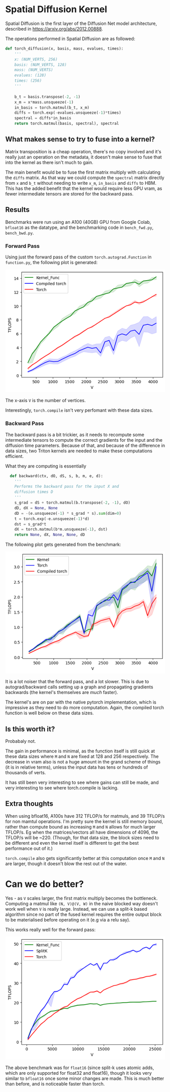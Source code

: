 # Spatial Diffusion Kernel

Spatial Diffusion is the first layer of the Diffusion Net model architecture, described in
https://arxiv.org/abs/2012.00888.

The operations performed in Spatial Diffusion are as followed:
```python
def torch_diffusion(x, basis, mass, evalues, times):
    '''
    x: (NUM_VERTS, 256)
    basis: (NUM_VERTS, 128)
    mass: (NUM_VERTS)
    evalues: (128)
    times: (256)
    '''

    b_t = basis.transpose(-2, -1)
    x_m = x*mass.unsqueeze(-1)
    in_basis = torch.matmul(b_t, x_m)
    diffs = torch.exp(-evalues.unsqueeze(-1)*times)
    spectral = diffs*in_basis
    return torch.matmul(basis, spectral), spectral
```

## What makes sense to try to fuse into a kernel?

Matrix transposition is a cheap operation, there's no copy involved and it's really just an operation
on the metadata, it doesn't make sense to fuse that into the kernel as there isn't much to gain.

The main benefit would be to fuse the first matrix multiply with calculating the `diffs` matrix.
As that way we could compute the `spectral` matrix directly from `x` and `b_t` without needing to write
`x_m`, `in_basis` and `diffs` to HBM. This has the added benefit that the kernel would require less GPU vram,
as fewer intermediate tensors are stored for the backward pass.

## Results

Benchmarks were run using an A100 (40GB) GPU from Google Colab, `bfloat16` as the datatype,
and the benchmarking code in `bench_fwd.py`, `bench_bwd.py`.

### Forward Pass

Using just the forward pass of the custom `torch.autograd.Function` in `function.py`, the following plot is generated:

![Plot of TFLOP/s, higher is better](plots/tflops_forward.png)

The x-axis `V` is the number of vertices.

Interestingly, `torch.compile` isn't very perfomant with these data sizes.

### Backward Pass

The backward pass is a bit trickier, as it needs to recompute some intermediate tensors to compute
the correct gradients for the input and the diffusion time parameters. Because of that, and because of
the difference in data sizes, two Triton kernels are needed to make these computations efficient.

What they are computing is essentially
```python
  def backward(ctx, dO, dS, s, b, m, e, d):
    '''
    Performs the backward pass for the input X and
    diffusion times D
    '''
    s_grad = dS + torch.matmul(b.transpose(-2, -1), dO)
    dD, dX = None, None
    dD = -(e.unsqueeze(-1) * s_grad * s).sum(dim=0)
    t = torch.exp(-e.unsqueeze(-1)*d)
    dst = s_grad*t
    dX = torch.matmul(b*m.unsqueeze(-1), dst)
    return None, dX, None, None, dD
```

The following plot gets generated from the benchmark:

![Plot of TFLOP/s, higher is better](plots/tflops_backward.png)

It is a lot noiser that the forward pass, and a lot slower. This is due to autograd/backward calls
setting up a graph and propagating gradients backwards (the kernel's themselves are _much_ faster).

The kernel's are on par with the native pytorch implementation, which is impressive as they need to do
more computation. Again, the compiled torch function is well below on these data sizes.

## Is this worth it?

Probabaly not.

The gain in performance is minimal, as the function itself is still quick at these data sizes where `M` and `N` are fixed
at 128 and 256 respectively.
The decrease in vram also is not a huge amount in the grand scheme of things (it is in relative terms), unless the input
data has tens or hundreds of thousands of verts.

It has still been very interesting to see where gains can still be made, and very interesting to see where torch.compile is
lacking.

## Extra thoughts

When using bfloat16, A100s have 312 TFLOP/s for matmuls, and 39 TFLOP/s for non mamtul operations.
I'm pretty sure the kernel is still memory bound, rather than compute bound as increasing `M` and `N`
allows for much larger TFLOP/s. Eg when the matrices/vectors all have dimensions of 4096, the TFLOP/s will be ~220.
(Though, for that data size, the block sizes need to be different and even the kernel itself is different to get the best
performance out of it.)

`torch.compile` also gets significantly better at this computation once `M` and `N` are larger, though it doesn't
blow the rest out of the water.

# Can we do better?

Yes - as `V` scales larger, the first matrix multiply becomes the bottleneck. Computing a matmul like
`(N, V)@(V, W)` in the naive blocked way doesn't work well when `V` is really large. Instead, we can use
a split-k based algorithm since no part of the fused kernel requires the entire output block to be materialised
before operating on it (e.g via a relu say).

This works really well for the forward pass:

![Plot of TFLOP/s, higher is better](plots/tflops_with_splitk.png)

The above benchmark was for `float16` (since split-k uses atomic adds, which are only supported for float32 and float16),
though it looks very similar to `bfloat16` once some minor changes are made. This is much better than before, and is noticeable
faster than torch.